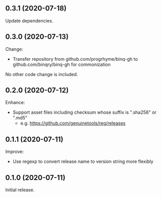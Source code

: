## 0.3.1 (2020-07-18)

Update dependencies.

## 0.3.0 (2020-07-13)

Change:

- Transfer repository from github.com/progrhyme/binq-gh to github.com/binqry/binq-gh for commonization

No other code change is included.

## 0.2.0 (2020-07-12)

Enhance:

- Support asset files including checksum whose suffix is ".sha256" or ".md5"
  - e.g. https://github.com/genuinetools/reg/releases

## 0.1.1 (2020-07-11)

Improve:

- Use regexp to convert release name to version string more flexibly

## 0.1.0 (2020-07-11)

Initial release.
